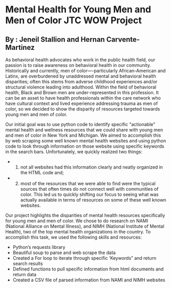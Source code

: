 # Mental Health for Young Men and Men of Color JTC WOW Project
## By : Jeneil Stallion and Hernan Carvente-Martinez

As behavioral health advocates who work in the public health field, our passion is to raise awareness on behavioral health in our community. Historically and currently, men of color—-particularly African-American and Latinx, are overburdened by unaddressed mental and behavioral health disparities; often this stems from adverse childhood experiences and/or structural violence leading into adulthood. Within the field of behavioral health, Black and Brown men are under-represented in this profession. It can be an asset to have health professionals within the care network who have cultural context and lived experience addressing trauma as men of color, so we decided to show the disparity of resources targeted towards young men and men of color.

Our initial goal was to use python code to identify specific "actionable" mental health and wellness resources that we could share with young men and men of color in New York and Michigan. We aimed to accomplish this by web scraping some well known mental health websites and using python code to look through information on those website using specific keywords in the search bars. Unfortunately, we quickly realized two things: 
* 1) not all websites had this information clearly and neatly organized in the HTML code and; 
* 2) most of the resources that we were able to find were the typical sources that often times do not connect well with communities of color. This led us to quickly shifting our focus to seeing what was actually available in terms of resources on some of these well known websites.

Our project highlights the disparities of mental health resources specifically for young men and men of color. We chose to do research on NAMI (National Alliance on Mental Illness), and NIMH (National Institute of Mental Health), two of the top mental health organizations in the country. To accomplish this task, we used the following skills and resources:

* Python’s requests library
* Beautiful soup to parse and web scrape the data
* Created a For loop to iterate through specific ‘Keywords” and return search results
* Defined functions to pull specific information from html documents and return data
* Created a CSV file of parsed information from NAMI and NIMH websites
